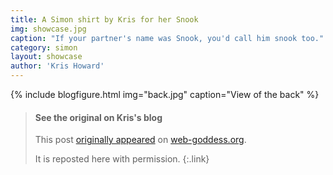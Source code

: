```yaml
---
title: A Simon shirt by Kris for her Snook
img: showcase.jpg
caption: "If your partner's name was Snook, you'd call him snook too."
category: simon
layout: showcase
author: 'Kris Howard'
---
```

{% include blogfigure.html img="back.jpg" caption="View of the back" %}

> #### See the original on Kris's blog
> This post [originally appeared](https://www.web-goddess.org/archive/18117) 
> on [web-goddess.org](https://www.web-goddess.org/).
>
> It is reposted here with permission.
{:.link}
